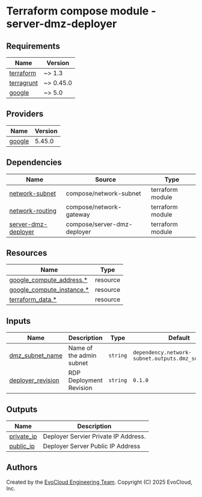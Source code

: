 <!-- BEGIN_TF_DOCS -->
# Terraform compose module - server-dmz-deployer

## Requirements

| Name                                                                        | Version   |
|-----------------------------------------------------------------------------|-----------|
| <a name="requirement_terraform"></a> [terraform](#requirement\_terraform)   | ~> 1.3    |
| <a name="requirement_terragrunt"></a> [terragrunt](#requirement\_terraform) | ~> 0.45.0 |
| <a name="requirement_google"></a> [google](#requirement\_google)            | ~> 5.0    |

## Providers

| Name | Version |
|------|---------|
| <a name="provider_google"></a> [google](#provider\_google) | 5.45.0 |

## Dependencies

| Name                                                                                                       | Source                            | Type             |
|------------------------------------------------------------------------------------------------------------|-----------------------------------|------------------|
| <a name="depedencies_network-subnet"></a> [network-subnet](#dependencies\_network-subnet)                  | compose/network-subnet            | terraform module |
| <a name="dependencies_network-routing"></a> [network-routing](#dependencies\_network-gateway)              | compose/network-gateway           | terraform module |
| <a name="dependencies_server-dmz-deployer"></a> [server-dmz-deployer](#dependencies\_server-dmz-deployer]) | compose/server-dmz-deployer         | terraform module |

## Resources

| Name                                                                                                                                               | Type        |
|----------------------------------------------------------------------------------------------------------------------------------------------------|-------------|
| [google_compute_address.*](https://registry.terraform.io/providers/hashicorp/google/latest/docs/resources/compute_address)                         | resource    | | resource    |
| [google_compute_instance.*](https://registry.terraform.io/providers/hashicorp/google/latest/docs/resources/compute_instance)                       | resource    |
| [terraform_data.*](https://developer.hashicorp.com/terraform/language/resources/terraform-data)                                                    | resource    |

## Inputs

| Name                                                                 | Description                                        | Type      | Default                                                   | Required |
|----------------------------------------------------------------------|----------------------------------------------------|-----------|-----------------------------------------------------------|:--------:|
| <a name="input_dmz_subnet_name"></a> [dmz_subnet_name](#input\_input_dmz_subnet_name) | Name of the admin subnet                           | `string`  | `dependency.network-subnet.outputs.dmz_subnet_name`     |   yes    |
| <a name="input_deployer_revision"></a> [deployer_revision](#input\_deployer_revision) | RDP Deployment Revision   | `string` | `0.1.0`                                                    |   yes    |

## Outputs

| Name | Description                          |
|------|--------------------------------------|
| <a name="output_private_ip"></a> [private_ip](#output\_private_ip) | Deployer Servier Private IP Address. |
| <a name="output_public_ip"></a> [public_ip](#output\_public_ip) | Deployer Server Public IP Address    |

## Authors

Created by the [EvoCloud Engineering Team](https://evocloud.dev). Copyright (C) 2025 EvoCloud, Inc.

<!-- END_TF_DOCS -->